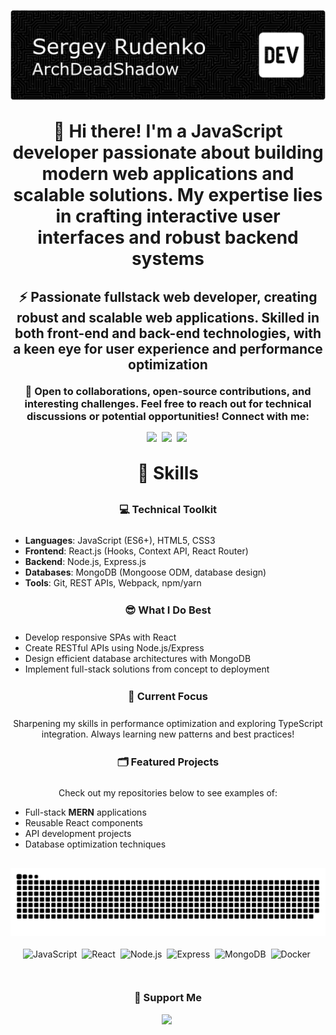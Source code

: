 <!DOCTYPE html>
<html lang="en">
<head>
  <meta charset="UTF-8">
  <meta name="viewport" content="width=device-width, initial-scale=1.0">
</head>
<body>
  <header style="margin: 30px auto">
    <div align="center">
      <picture>
        <source media="(prefers-color-scheme: dark)" srcset="./img/header_main_image/compressed/github_header_image_dev_dark_compressed.png">
        <source media="(prefers-color-scheme: light)" srcset="./img/header_main_image/compressed/github-header-image_dev_light_compressed.png">
        <img alt="github-snake" src="./img/header_main_image/compressed/github_header_image_dev_dark_compressed.png">
      </picture>
    </div>
    <h1 align="center" style="margin: 30px auto">👋 Hi there! I'm a JavaScript developer passionate about building modern web applications and scalable solutions. My expertise lies in crafting interactive user interfaces and robust backend systems</h1>
    <h2 align="center" style="margin: 20px auto">⚡ Passionate fullstack web developer, creating robust and scalable web applications. Skilled in both front-end and back-end technologies, with a keen eye for user experience and performance optimization</h2>
    <h3 align="center" style="margin: 10px auto">🚀 Open to collaborations, open-source contributions, and interesting challenges. Feel free to reach out for technical discussions or potential opportunities! Connect with me:</h3>
    <div align="center" style="margin: 15px auto">
      <a href="https://twitter.com/ArchDeadShadow" target="_blank"><img src="https://img.shields.io/badge/Twitter-000000?style=flat-square&logo=X&logoColor=white" height="28" style="margin-right: 4px"></a>
      <a href="https://www.instagram.com/archdeadshadow" target="_blank"><img src="https://img.shields.io/badge/Instagram-E4405F?style=flat-square&logo=instagram&logoColor=white" height="28" style="margin-right: 4px"></a>
      <a href="https://www.linkedin.com/in/sergey-r-a52219230" target="_blank"><img src="https://img.shields.io/badge/LinkedIn-0077B5?style=flat-square&logo=linkedin&logoColor=white" height="28" style="margin-right: 4px"></a>
    </div>
  </header>
  <main style="margin: 30px auto">
  <h1 align="center" style="margin: 30px auto">🦉 Skills</h1>
  <h3 align="center" style="margin: 25px auto">💻 Technical Toolkit</h3>
    <ul align="left">
      <li><strong>Languages</strong>: JavaScript (ES6+), HTML5, CSS3</li>
      <li><strong>Frontend</strong>: React.js (Hooks, Context API, React Router)</li>
      <li><strong>Backend</strong>: Node.js, Express.js</li>
      <li><strong>Databases</strong>: MongoDB (Mongoose ODM, database design)</li>
      <li><strong>Tools</strong>: Git, REST APIs, Webpack, npm/yarn</li>
    </ul>
    <h3 align="center" style="margin: 25px auto">😎 What I Do Best</h3>
    <ul align="left">
      <li>Develop responsive SPAs with React</li>
      <li>Create RESTful APIs using Node.js/Express</li>
      <li>Design efficient database architectures with MongoDB</li>
      <li>Implement full-stack solutions from concept to deployment</li>
    </ul>
    <h3 align="center" style="margin: 25px auto">📌 Current Focus</h3>
    <p align="center">Sharpening my skills in performance optimization and exploring TypeScript integration. Always learning new patterns and best practices!</p>
    <h3 align="center" style="margin: 25px auto">🗂️ Featured Projects</h3>
    <p align="center">Check out my repositories below to see examples of:</p>
    <ul align="left">
      <li>Full-stack <strong>MERN</strong> applications</li>
      <li>Reusable React components</li>
      <li>API development projects</li>
      <li>Database optimization techniques</li>
    </ul>
  </main>
  <footer>
    <div align="center">
      <picture>
        <source media="(prefers-color-scheme: dark)" srcset="./img/snake_game_contribution_calendar/github-snake-dark.svg">
        <source media="(prefers-color-scheme: light)" srcset="./img/snake_game_contribution_calendar/github-snake.svg">
        <img alt="github-snake" src="./img/snake_game_contribution_calendar/github-snake-dark.svg">
      </picture>
    </div>
    <br>
    <div align="center" style="display: flex;flex-wrap: wrap;gap: 4px;justify-content: center;">
      <img src="https://img.shields.io/badge/JavaScript-F7DF1C?logo=javascript&logoColor=white" height="28" alt="JavaScript" style="margin-right: 4px">
      <img src="https://img.shields.io/badge/React-20232A?logo=react&logoColor=61DAFB" height="28" alt="React" style="margin-right: 4px">
      <img src="https://img.shields.io/badge/Node.js-8CC84B?logo=node.js&logoColor=white" height="28" alt="Node.js" style="margin-right: 4px">
      <img src="https://img.shields.io/badge/Express-000000?logo=express&logoColor=white" height="28" alt="Express" style="margin-right: 4px">
      <img src="https://img.shields.io/badge/MongoDB-4EA94B?logo=mongodb&logoColor=white" height="28" alt="MongoDB" style="margin-right: 4px">
      <img src="https://img.shields.io/badge/Docker-2496ED?logo=docker&logoColor=white" height="28" alt="Docker" style="margin-right: 4px">
    </div>
    <br>
    <div align="center">
      <h3>💸 Support Me</h3>
      <p><a href="https://www.paypal.com/donate/?hosted_button_id=QCEZHJJG8HRD8" target="_blank"><img src="https://img.shields.io/badge/PayPal-00457C?style=flat-square&logo=paypal&logoColor=white" height="28" style="margin-right: 4px"></a></p>
    </div>
  </footer>
</body>
</html>
